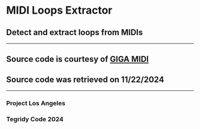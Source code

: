 # MIDI Loops Extractor
## Detect and extract loops from MIDIs

***

## Source code is courtesy of [GIGA MIDI](https://github.com/GigaMidiDataset/The-GigaMIDI-dataset-with-loops-and-expressive-music-performance-detection)

## Source code was retrieved on 11/22/2024

***

### Project Los Angeles
### Tegridy Code 2024
